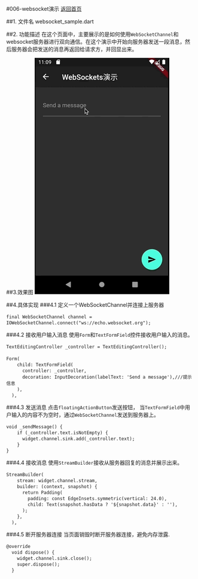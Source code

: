 #006-websocket演示
[返回首页](../readme.md)

##1. 文件名
	websocket_sample.dart

##2. 功能描述
在这个页面中，主要展示的是如何使用`WebSocketChannel`和websocket服务器进行双向通信。在这个演示中开始向服务器发送一段消息，然后服务器会把发送的消息再返回给请求方，并回显出来。

##3.效果图
![效果图](./images/006-websocket_demo.gif)

##4.具体实现
###4.1 定义一个WebSocketChannel并连接上服务器

  	final WebSocketChannel channel = IOWebSocketChannel.connect("ws://echo.websocket.org");
 
###4.2 接收用户输入消息
使用`Form`和`TextFormField`控件接收用户输入的消息。

  	TextEditingController _controller = TextEditingController();

	Form(
	    child: TextFormField(
	      controller: _controller,
	      decoration: InputDecoration(labelText: 'Send a message'),///提示信息
	    ),
	  ),

###4.3 发送消息
点击`floatingActionButton`发送按钮， 当`TextFormField`中用户输入的内容不为空时，通过`WebSocketChannel`发送到服务器上。

	void _sendMessage() {
	    if (_controller.text.isNotEmpty) {
	      widget.channel.sink.add(_controller.text);
	    }
  	}
###4.4 接收消息
使用`StreamBuilder`接收从服务器回复的消息并展示出来。

	StreamBuilder(
	    stream: widget.channel.stream,
	    builder: (context, snapshot) {
	      return Padding(
	        padding: const EdgeInsets.symmetric(vertical: 24.0),
	        child: Text(snapshot.hasData ? '${snapshot.data}' : ''),
	      );
	    },
	  ),
###4.5 断开服务器连接
当页面销毁时断开服务器连接，避免内存泄露.

	@override
	  void dispose() {
	    widget.channel.sink.close();
	    super.dispose();
	  }